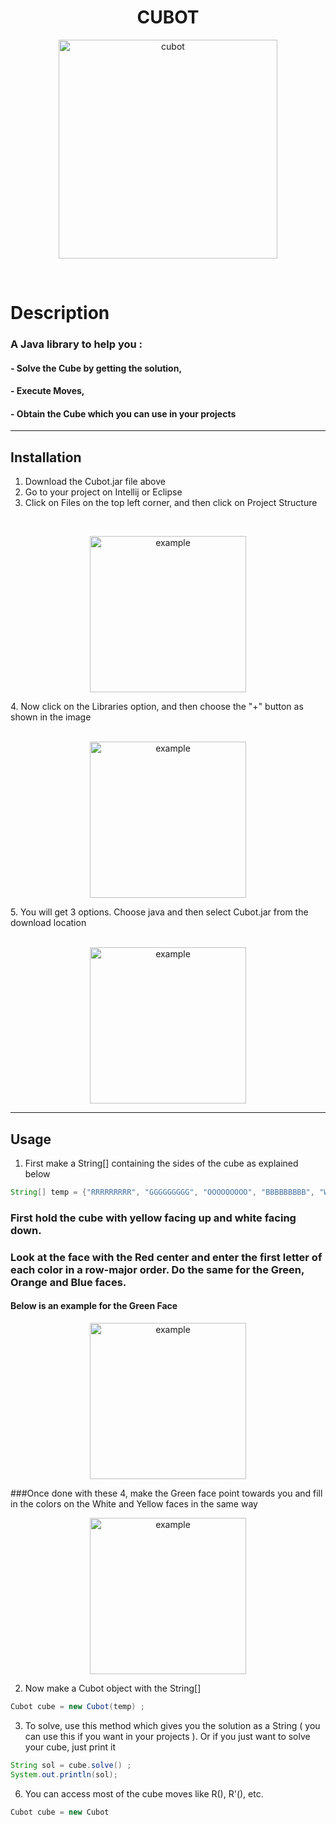 <h1 align="center">CUBOT</h1>

<p align="center">
  <img width="350" src="https://cdn.discordapp.com/attachments/812010624301269012/846008134396805120/cube.PNG" alt="cubot">
</p>

<br> 

# Description

### A Java library to help you : 
#### - Solve the Cube by getting the solution, 
#### - Execute Moves, 
#### - Obtain the Cube which you can use in your projects

---

## Installation

1. Download the Cubot.jar file above 
2. Go to your project on Intellij or Eclipse 
3. Click on Files on the top left corner, and then click on Project Structure
<br> 
<p align="center">
  <img width="250" src="https://cdn.discordapp.com/attachments/812010624301269012/846011040529645588/unknown.png" alt="example">
</p>
4. Now click on the Libraries option, and then choose the "+" button as shown in the image 
<br> 
<br> 
 <p align="center">
  <img width="250" src="https://cdn.discordapp.com/attachments/812010624301269012/846011272054571038/unknown.png" alt="example">
</p>
5. You will get 3 options. Choose java and then select Cubot.jar from the download location 
<br> 
<br>
 <p align="center">
  <img width="250" src="https://cdn.discordapp.com/attachments/812010624301269012/846011334029344828/unknown.png" alt="example">
</p>

<hr> 

## Usage

1. First make a String[] containing the sides of the cube as explained below 
```java
String[] temp = {"RRRRRRRRR", "GGGGGGGGG", "OOOOOOOOO", "BBBBBBBBB", "WWWWWWWWW", "YYYYYYYYY"}; 
```

### First hold the cube with yellow facing up and white facing down. 
### Look at the face with the Red center and enter the first letter of each color in a row-major order. Do the same for the Green, Orange and Blue faces. 

#### Below is an example for the Green Face
<p align="center">
  <img width="250" src="https://cdn.discordapp.com/attachments/812010624301269012/846018771907117086/Untitled_design.png" alt="example">
</p>

###Once done with these 4, make the Green face point towards you and fill in the colors on the White and Yellow faces in the same way 

<p align="center">
  <img width="250" src="https://cdn.discordapp.com/attachments/812010624301269012/846039736976277556/greenyellow.png" alt="example">
</p>

2. Now make a Cubot object with the String[] 
```java
Cubot cube = new Cubot(temp) ;
```
3. To solve, use this method which gives you the solution as a String ( you can use this if you want in your projects ). Or if you just want to solve your cube, just print it 
```java
String sol = cube.solve() ;
System.out.println(sol);
```
6. You can access most of the cube moves like R(), R'(), etc. 

```java
Cubot cube = new Cubot 
```

